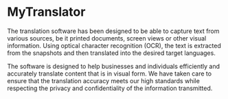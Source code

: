 # MyTranslator
The translation software has been designed to be able to capture text from various sources, be it printed documents, screen views or other visual information. Using optical character recognition (OCR), the text is extracted from the snapshots and then translated into the desired target languages.

The software is designed to help businesses and individuals efficiently and accurately translate content that is in visual form. We have taken care to ensure that the translation accuracy meets our high standards while respecting the privacy and confidentiality of the information transmitted.
